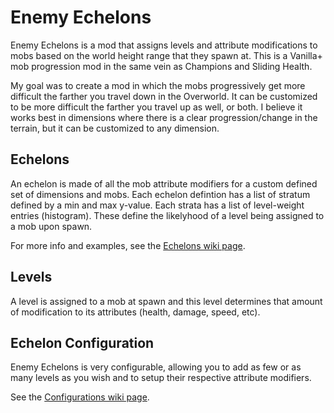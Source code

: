 # Enemy Echelons
Enemy Echelons is a mod that assigns levels and attribute modifications to mobs based on the world height range that they spawn at. This is a Vanilla+ mob progression mod in the same vein as Champions and Sliding Health. 

My goal was to create a mod in which the mobs progressively get more difficult the farther you travel down in the Overworld. It can be customized to be more difficult the farther you travel up as well, or both. I believe it works best in dimensions where there is a clear progression/change in the terrain, but it can be customized to any dimension.

## Echelons
An echelon is made of all the mob attribute modifiers for a custom defined set of dimensions and mobs. Each echelon defintion has a list of stratum defined by a  min and max y-value. Each strata has a list of level-weight entries (histogram). These define the likelyhood of a level being assigned to a mob upon spawn.

For more info and examples, see the [Echelons wiki page](https://github.com/gottsch/gottsch-minecraft-EnemyEchelons/wiki).

## Levels
A level is assigned to a mob at spawn and this level determines that amount of modification to its attributes (health, damage, speed, etc).

## Echelon Configuration
Enemy Echelons is very configurable, allowing you to add as few or as many levels as you wish and to setup their respective attribute modifiers.

See the [Configurations wiki page](https://github.com/gottsch/gottsch-minecraft-EnemyEchelons/wiki).